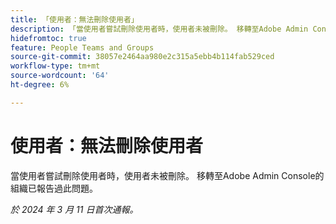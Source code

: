 ```yaml
---
title: 「使用者：無法刪除使用者」
description: 「當使用者嘗試刪除使用者時，使用者未被刪除。 移轉至Adobe Admin Console的組織已報告過此問題。」
hidefromtoc: true
feature: People Teams and Groups
source-git-commit: 38057e2464aa980e2c315a5ebb4b114fab529ced
workflow-type: tm+mt
source-wordcount: '64'
ht-degree: 6%

---
```



# 使用者：無法刪除使用者

當使用者嘗試刪除使用者時，使用者未被刪除。 移轉至Adobe Admin Console的組織已報告過此問題。

_於 2024 年 3 月 11 日首次通報。_


